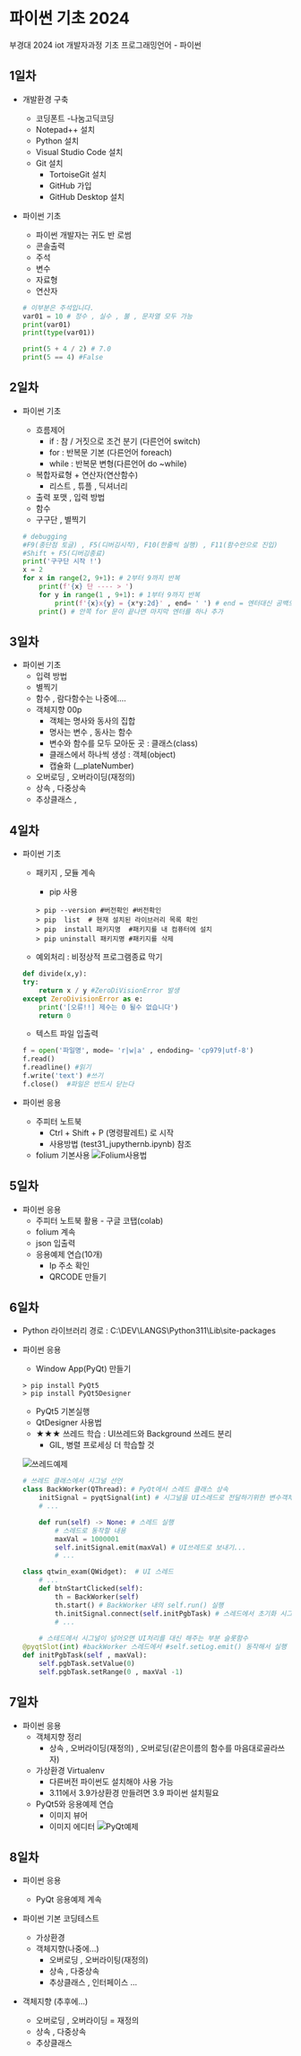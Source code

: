 # 파이썬 기초 2024
부경대 2024 iot 개발자과정 기초 프로그래밍언어 - 파이썬 

## 1일차 
- 개발환경 구축 
    - 코딩폰트 -나눔고딕코딩
    - Notepad++ 설치
    - Python 설치 
    - Visual Studio Code 설치 
    - Git 설치 
        - TortoiseGit 설치 
        - GitHub 가입 
        - GitHub Desktop 설치 

- 파이썬 기초 
    - 파이썬 개발자는 귀도 반 로썸 
    - 콘솔출력
    - 주석 
    - 변수
    - 자료형
    - 연산자 

    ```Python 
    # 이부분은 주석입니다.
    var01 = 10 # 정수 , 실수 , 불 , 문자열 모두 가능
    print(var01)
    print(type(var01))

    print(5 + 4 / 2) # 7.0
    print(5 == 4) #False
    ```

## 2일차 
- 파이썬 기초 
    - 흐름제어
        - if : 참 / 거짓으로 조건 분기 (다른언어 switch)
        - for : 반복문 기본 (다른언어 foreach)
        - while : 반복문 변형(다른언어 do ~while)
    - 복합자료형 + 연산자(연산함수)
        - 리스트 , 튜플 , 딕셔너리
    - 출력 포맷 , 입력 방법 
    - 함수 
    - 구구단 , 별찍기 

    ```python
    # debugging
    #F9(종단점 토글) , F5(디버깅시작), F10(한줄씩 실행) , F11(함수안으로 진입)
    #Shift + F5(디버깅종료)
    print('구구단 시작 !')
    x = 2 
    for x in range(2, 9+1): # 2부터 9까지 반복 
        print(f'{x} 단 ---- > ') 
        for y in range(1 , 9+1): # 1부터 9까지 반복
            print(f'{x}x{y} = {x*y:2d}' , end= ' ') # end = 엔터대신 공백으로 변경
        print() # 안쪽 for 문이 끝나면 마지막 엔터를 하나 추가 
    ```


## 3일차 
- 파이썬 기초
    - 입력 방법
    - 별찍기 
    - 함수 , 람다함수는 나중에....
    - 객체지향 00p
        - 객체는 명사와 동사의 집합
        - 명사는 변수 , 동사는 함수 
        - 변수와 함수를 모두 모아둔 곳 : 클래스(class)
        - 클래스에서 하나씩 생성 : 객체(object)
        - 캡슐화 (__plateNumber)
    - 오버로딩 , 오버라이딩(재정의)
    - 상속 , 다중상속 
    - 추상클래스 , 

## 4일차
- 파이썬 기초 
    - 패키지 , 모듈 계속
        - pip 사용
        ```
        > pip --version #버전확인 #버전확인 
        > pip  list  # 현재 설치된 라이브러리 목록 확인 
        > pip  install 패키지명  #패키지를 내 컴퓨터에 설치
        > pip uninstall 패키지명 #패키지를 삭제 
        ```
 

    - 예외처리 : 비정상적 프로그램종료 막기 
    ```python
    def divide(x,y):
    try:
        return x / y #ZeroDiVisionError 발생 
    except ZeroDivisionError as e:
        print('[오류!!] 제수는 0 될수 없습니다')
        return 0
    ```

    - 텍스트 파일 입출력 

    ```python
    f = open('파일명', mode= 'r|w|a' , endoding= 'cp979|utf-8')
    f.read()
    f.readline() #읽기 
    f.write('text') #쓰기
    f.close()  #파일은 반드시 닫는다      
    ```

- 파이썬 응용
    - 주피터 노트북 
        - Ctrl + Shift + P (명령팔레트) 로 시작
        - 사용방법 (test31_jupythernb.ipynb) 참조
    - folium 기본사용
    ![Folium사용법](https://raw.githubusercontent.com/leekminxx/Basic-Python-2024/main/images/1.png)

     


## 5일차
- 파이썬 응용
    - 주피터 노트북 활용 - 구글 코탭(colab)
    - folium 계속 
    - json 입출력
    - 응용예제 연습(10개)
        - Ip 주소 확인
        - QRCODE 만들기

## 6일차 
- Python 라이브러리 경로 : C:\DEV\LANGS\Python311\Lib\site-packages
- 파이썬 응용 
    - Window App(PyQt) 만들기 

    ```shell
    > pip install PyQt5
    > pip install PyQt5Designer
    ```

    - PyQt5 기본실행
    - QtDesigner 사용법
    - ★★★ 쓰레드 학습 : UI쓰레드와 Background 쓰레드 분리
        - GIL, 병렬 프로세싱 더 학습할 것
    
    ![쓰레드예제](https://raw.githubusercontent.com/leekminxx/Basic-pyton-2024.1/main/images/python_001.gif?token=GHSAT0AAAAAACNPESZB2RDJVDX4TCKK4ZNOZOATQZQ)

    

    ```python
    # 쓰레드 클래스에서 시그널 선언
    class BackWorker(QThread): # PyQt에서 스레드 클래스 상속
        initSignal = pyqtSignal(int) # 시그널을 UI스레드로 전달하기위한 변수객체
        # ...

        def run(self) -> None: # 스레드 실행
            # 스레드로 동작할 내용
            maxVal = 1000001
            self.initSignal.emit(maxVal) # UI쓰레드로 보내기...
            # ...

    class qtwin_exam(QWidget):  # UI 스레드
        # ...
        def btnStartClicked(self):
            th = BackWorker(self)
            th.start() # BackWorker 내의 self.run() 실행
            th.initSignal.connect(self.initPgbTask) # 스레드에서 초기화 시그널이 오면 initPgbTask 슬롯함수가 대신 처리
            # ...    
        
        # 스테드에서 시그널이 넘어오면 UI처리를 대신 해주는 부분 슬롯함수
    @pyqtSlot(int) #backWorker 스레드에서 #self.setLog.emit() 동작해서 실행
    def initPgbTask(self , maxVal):
        self.pgbTask.setValue(0)
        self.pgbTask.setRange(0 , maxVal -1)

    ```

## 7일차 
- 파이썬 응용 
    - 객체지향 정리
        - 상속 , 오버라이딩(재정의) , 오버로딩(같은이름의 함수를 마음대로골라쓰자) 
    - 가상환경 Virtualenv
        - 다른버전 파이썬도 설치해야 사용 가능
        -  3.11에서 3.9가상환경 만들려면 3.9 파이썬 설치필요
    - PyQt5와 응용예제 연습
        - 이미지 뷰어 
        - 이미지 에디터
    ![PyQt예제](https://raw.githubusercontent.com/leekminxx/Basic-pyton-2024.1/main/images/python_001.gif?token=GHSAT0AAAAAACNPESZB2RDJVDX4TCKK4ZNOZOATQZQ)

## 8일차 
- 파이썬 응용
    - PyQt 응용예제 계속

- 파이썬 기본 코딩테스트
    




    - 가상환경
    - 객체지향(나중에...)
        - 오버로딩 , 오버라이팅(재정의)
        - 상속 , 다중상속 
        - 추상클래스 , 인터페이스 ...

- 객체지향 (추후에...)
    - 오버로딩 , 오버라이딩 = 재정의 
    - 상속 , 다중상속 
    - 추상클래스 








